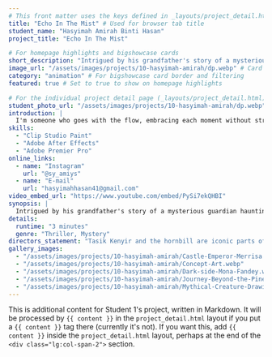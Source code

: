 ```yaml
---
# This front matter uses the keys defined in _layouts/project_detail.html
title: "Echo In The Mist" # Used for browser tab title
student_name: "Hasyimah Amirah Binti Hasan"
project_title: "Echo In The Mist"

# For homepage highlights and bigshowcase cards
short_description: "Intrigued by his grandfather's story of a mysterious guardian haunting the misty waters of Lake Kenyir, Adam, a curious teenager, sets out to uncover the truth."
image_url: "/assets/images/projects/10-hasyimah-amirah/dp.webp" # Card image
category: "animation" # For bigshowcase card border and filtering
featured: true # Set to true to show on homepage highlights

# For the individual project detail page (_layouts/project_detail.html)
student_photo_url: "/assets/images/projects/10-hasyimah-amirah/dp.webp"
introduction: |
  I'm someone who goes with the flow, embracing each moment without stressing about future plans. I believe in trusting the journey, even when the path ahead is unclear. Adaptable and open-minded, I face life with curiosity and calm, letting experiences shape me along the way.
skills:
  - "Clip Studio Paint"
  - "Adobe After Effects"
  - "Adobe Premier Pro"
online_links:
  - name: "Instagram"
    url: "@sy_amiys"
  - name: "E-mail"
    url: "hasyimahhasan41@gmail.com"
video_embed_url: "https://www.youtube.com/embed/PySi7ekQHBI"
synopsis: |
  Intrigued by his grandfather's story of a mysterious guardian haunting the misty waters of Lake Kenyir, Adam, a curious teenager, sets out to uncover the truth. Armed with his grandfather's stories and a radio for safety, he paddles alone into the lake, shrouded in thick fog. His search turns cold when he meets Raja, a hornbill with piercing eyes, who seems to guide him deeper into the mist. A few disturbing things happen after Adam encounters Raja, which almost takes Adam's life.
details:
  runtime: "3 minutes"
  genre: "Thriller, Mystery"
directors_statement: "Tasik Kenyir and the hornbill are iconic parts of Malaysia’s natural and cultural heritage.  I wanted to bring a sense of mystery and wonder to younger audiences while preserving the atmosphere of Malaysian folklore."
gallery_images:
  - "/assets/images/projects/10-hasyimah-amirah/Castle-Emperor-Merrisa.webp"
  - "/assets/images/projects/10-hasyimah-amirah/Concept-Art.webp"
  - "/assets/images/projects/10-hasyimah-amirah/Dark-side-Mona-Fandey.webp"
  - "/assets/images/projects/10-hasyimah-amirah/Journey-Beyond-the-Pines-Jacob-and-Kade.webp"
  - "/assets/images/projects/10-hasyimah-amirah/Mythical-Creature-Drawing.jpg"
---
```

<!-- You can add more content here in Markdown if needed, it will appear after the gallery -->
This is additional content for Student 1's project, written in Markdown.
It will be processed by `{{ content }}` in the `project_detail.html` layout if you put a `{{ content }}` tag there (currently it's not).
If you want this, add `{{ content }}` inside the `project_detail.html` layout, perhaps at the end of the `<div class="lg:col-span-2">` section.